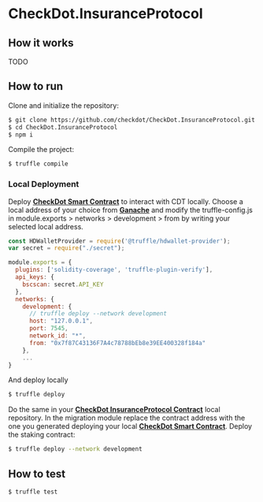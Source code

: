 # CheckDot.InsuranceProtocol
## How it works
TODO

## How to run
Clone and initialize the repository:
```sh
$ git clone https://github.com/checkdot/CheckDot.InsuranceProtocol.git
$ cd CheckDot.InsuranceProtocol
$ npm i
```
Compile the project:
```sh
$ truffle compile
```

### Local Deployment
Deploy **[CheckDot Smart Contract](https://github.com/checkdot/CheckdotERC20Contract)** to interact with CDT locally. Choose a local address of your choice from **[Ganache](https://trufflesuite.com/ganache/index.html)** and modify the truffle-config.js in module.exports > networks > development > from by writing your selected local address.
```js
const HDWalletProvider = require('@truffle/hdwallet-provider');
var secret = require("./secret");

module.exports = {
  plugins: ['solidity-coverage', 'truffle-plugin-verify'],
  api_keys: {
    bscscan: secret.API_KEY
  },
  networks: {
    development: {
      // truffle deploy --network development
      host: "127.0.0.1",
      port: 7545,
      network_id: "*",
      from: "0x7f87C43136F7A4c78788bEb8e39EE400328f184a"
    },
    ...
}
```
And deploy locally
```sh
$ truffle deploy
```
 Do the same in your **[CheckDot InsuranceProtocol Contract](https://github.com/checkdot/CheckDot.InsuranceProtocol)** local repository. In the migration module replace the contract address with the one you generated deploying your local **[CheckDot Smart Contract](https://github.com/checkdot/CheckdotERC20Contract)**. Deploy the staking contract:
 ```sh
 $ truffle deploy --network development
 ```

## How to test
```sh
$ truffle test
```
